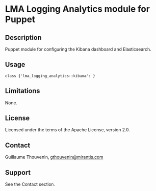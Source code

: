 LMA Logging Analytics module for Puppet
=======================================

Description
-----------

Puppet module for configuring the Kibana dashboard and Elasticsearch.

Usage
-----

```puppet
class {'lma_logging_analytics::kibana': }
```

Limitations
-----------

None.

License
-------

Licensed under the terms of the Apache License, version 2.0.

Contact
-------

Guillaume Thouvenin, <gthouvenin@mirantis.com>

Support
-------

See the Contact section.
